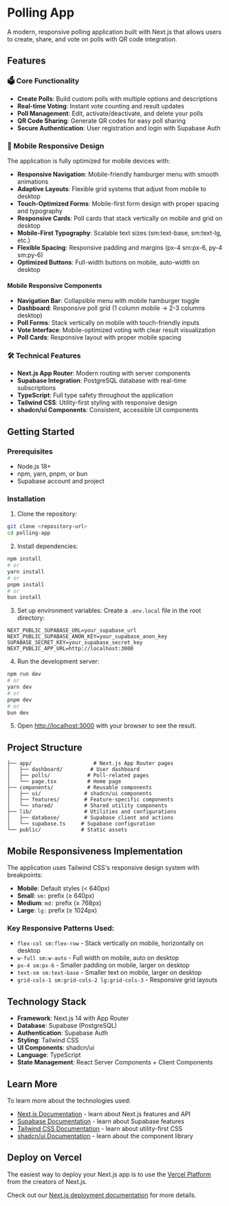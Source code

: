 # Polling App

A modern, responsive polling application built with Next.js that allows users to create, share, and vote on polls with QR code integration.

## Features

### 🗳️ Core Functionality
- **Create Polls**: Build custom polls with multiple options and descriptions
- **Real-time Voting**: Instant vote counting and result updates
- **Poll Management**: Edit, activate/deactivate, and delete your polls
- **QR Code Sharing**: Generate QR codes for easy poll sharing
- **Secure Authentication**: User registration and login with Supabase Auth

### 📱 Mobile Responsive Design
The application is fully optimized for mobile devices with:

- **Responsive Navigation**: Mobile-friendly hamburger menu with smooth animations
- **Adaptive Layouts**: Flexible grid systems that adjust from mobile to desktop
- **Touch-Optimized Forms**: Mobile-first form design with proper spacing and typography
- **Responsive Cards**: Poll cards that stack vertically on mobile and grid on desktop
- **Mobile-First Typography**: Scalable text sizes (sm:text-base, sm:text-lg, etc.)
- **Flexible Spacing**: Responsive padding and margins (px-4 sm:px-6, py-4 sm:py-6)
- **Optimized Buttons**: Full-width buttons on mobile, auto-width on desktop

#### Mobile Responsive Components
- **Navigation Bar**: Collapsible menu with mobile hamburger toggle
- **Dashboard**: Responsive poll grid (1 column mobile → 2-3 columns desktop)
- **Poll Forms**: Stack vertically on mobile with touch-friendly inputs
- **Vote Interface**: Mobile-optimized voting with clear result visualization
- **Poll Cards**: Responsive layout with proper mobile spacing

### 🛠️ Technical Features
- **Next.js App Router**: Modern routing with server components
- **Supabase Integration**: PostgreSQL database with real-time subscriptions
- **TypeScript**: Full type safety throughout the application
- **Tailwind CSS**: Utility-first styling with responsive design
- **shadcn/ui Components**: Consistent, accessible UI components

## Getting Started

### Prerequisites
- Node.js 18+ 
- npm, yarn, pnpm, or bun
- Supabase account and project

### Installation

1. Clone the repository:
```bash
git clone <repository-url>
cd polling-app
```

2. Install dependencies:
```bash
npm install
# or
yarn install
# or
pnpm install
# or
bun install
```

3. Set up environment variables:
Create a `.env.local` file in the root directory:
```env
NEXT_PUBLIC_SUPABASE_URL=your_supabase_url
NEXT_PUBLIC_SUPABASE_ANON_KEY=your_supabase_anon_key
SUPABASE_SECRET_KEY=your_supabase_secret_key
NEXT_PUBLIC_APP_URL=http://localhost:3000
```

4. Run the development server:
```bash
npm run dev
# or
yarn dev
# or
pnpm dev
# or
bun dev
```

5. Open [http://localhost:3000](http://localhost:3000) with your browser to see the result.

## Project Structure

```
├── app/                    # Next.js App Router pages
│   ├── dashboard/         # User dashboard
│   ├── polls/            # Poll-related pages
│   └── page.tsx          # Home page
├── components/           # Reusable components
│   ├── ui/              # shadcn/ui components
│   ├── features/        # Feature-specific components
│   └── shared/          # Shared utility components
├── lib/                 # Utilities and configurations
│   ├── database/        # Supabase client and actions
│   └── supabase.ts     # Supabase configuration
└── public/             # Static assets
```

## Mobile Responsiveness Implementation

The application uses Tailwind CSS's responsive design system with breakpoints:
- **Mobile**: Default styles (< 640px)
- **Small**: `sm:` prefix (≥ 640px)
- **Medium**: `md:` prefix (≥ 768px)
- **Large**: `lg:` prefix (≥ 1024px)

### Key Responsive Patterns Used:
- `flex-col sm:flex-row` - Stack vertically on mobile, horizontally on desktop
- `w-full sm:w-auto` - Full width on mobile, auto on desktop
- `px-4 sm:px-6` - Smaller padding on mobile, larger on desktop
- `text-sm sm:text-base` - Smaller text on mobile, larger on desktop
- `grid-cols-1 sm:grid-cols-2 lg:grid-cols-3` - Responsive grid layouts

## Technology Stack

- **Framework**: Next.js 14 with App Router
- **Database**: Supabase (PostgreSQL)
- **Authentication**: Supabase Auth
- **Styling**: Tailwind CSS
- **UI Components**: shadcn/ui
- **Language**: TypeScript
- **State Management**: React Server Components + Client Components

## Learn More

To learn more about the technologies used:

- [Next.js Documentation](https://nextjs.org/docs) - learn about Next.js features and API
- [Supabase Documentation](https://supabase.com/docs) - learn about Supabase features
- [Tailwind CSS Documentation](https://tailwindcss.com/docs) - learn about utility-first CSS
- [shadcn/ui Documentation](https://ui.shadcn.com/) - learn about the component library

## Deploy on Vercel

The easiest way to deploy your Next.js app is to use the [Vercel Platform](https://vercel.com/new?utm_medium=default-template&filter=next.js&utm_source=create-next-app&utm_campaign=create-next-app-readme) from the creators of Next.js.

Check out our [Next.js deployment documentation](https://nextjs.org/docs/app/building-your-application/deploying) for more details.
